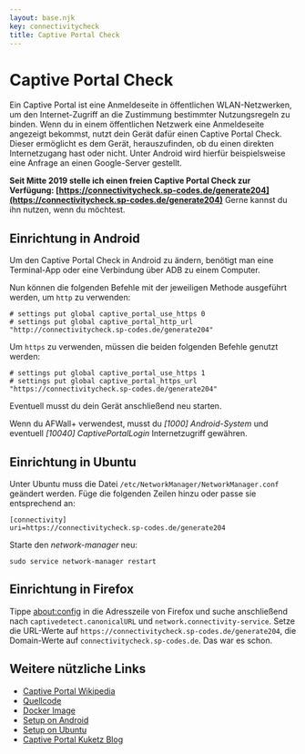 ```yaml
---
layout: base.njk
key: connectivitycheck
title: Captive Portal Check
---
```

# Captive Portal Check

Ein Captive Portal ist eine Anmeldeseite in öffentlichen WLAN-Netzwerken, um den Internet-Zugriff an die Zustimmung bestimmter Nutzungsregeln zu binden. Wenn du in einem öffentlichen Netzwerk eine Anmeldeseite angezeigt bekommst, nutzt dein Gerät dafür einen Captive Portal Check. Dieser ermöglicht es dem Gerät, herauszufinden, ob du einen direkten Internetzugang hast oder nicht. Unter Android wird hierfür beispielsweise eine Anfrage an einen Google-Server gestellt.

__Seit Mitte 2019 stelle ich einen freien Captive Portal Check zur Verfügung: [https://connectivitycheck.sp-codes.de/generate204](https://connectivitycheck.sp-codes.de/generate204)__ Gerne kannst du ihn nutzen, wenn du möchtest.

## Einrichtung in Android

Um den Captive Portal Check in Android zu ändern, benötigt man eine Terminal-App oder eine Verbindung über ADB zu einem Computer. 

Nun können die folgenden Befehle mit der jeweiligen Methode ausgeführt werden, um `http` zu verwenden:

```
# settings put global captive_portal_use_https 0
# settings put global captive_portal_http_url "http://connectivitycheck.sp-codes.de/generate204"
```


Um `https` zu verwenden, müssen die beiden folgenden Befehle genutzt werden:


```
# settings put global captive_portal_use_https 1
# settings put global captive_portal_https_url "https://connectivitycheck.sp-codes.de/generate204"
```

Eventuell musst du dein Gerät anschließend neu starten.

Wenn du AFWall+ verwendest, musst du _[1000] Android-System_ und eventuell _[10040] CaptivePortalLogin_ Internetzugriff gewähren.

## Einrichtung in Ubuntu

Unter Ubuntu muss die Datei `/etc/NetworkManager/NetworkManager.conf` geändert werden. Füge die folgenden Zeilen hinzu oder passe sie entsprechend an:

```
[connectivity]
uri=https://connectivitycheck.sp-codes.de/generate204
```

Starte den _network-manager_ neu:

```
sudo service network-manager restart
```

## Einrichtung in Firefox

Tippe [about:config](about:config) in die Adresszeile von Firefox und suche anschließend nach `captivedetect.canonicalURL` und `network.connectivity-service`. Setze die URL-Werte auf `https://connectivitycheck.sp-codes.de/generate204`, die Domain-Werte auf `connectivitycheck.sp-codes.de`. Das war es schon.

## Weitere nützliche Links

* [Captive Portal Wikipedia](https://de.wikipedia.org/wiki/Captive_Portal)
* [Quellcode](https://git.sp-codes.de/samuel-p/connectivity-check)
* [Docker Image](https://hub.docker.com/r/samuelph/connectivity-check)
* [Setup on Android](https://android.stackexchange.com/a/186995/288049)
* [Setup on Ubuntu](https://askubuntu.com/q/1167177/920103)
* [Captive Portal Kuketz Blog](https://www.kuketz-blog.de/android-captive-portal-check-204-http-antwort-von-captiveportal-kuketz-de/)
